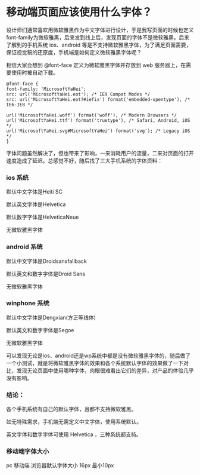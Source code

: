 # 移动端页面应该使用什么字体？

设计师们通常喜欢用微软雅黑作为中文字体进行设计，于是我写页面的时候也定义font-family为微软雅黑，后来发到线上后，发现页面的字体不是微软雅黑，后来了解到的手机系统 ios、android 等是不支持微软雅黑字体，为了满足页面需要，保证视觉稿的还原度，手机端是如何定义微软雅黑字体呢？

相信大家会想到 @font-face 定义为微软雅黑字体并存放到 web 服务器上，在需要使用时被自动下载。
```
@font-face {
font-family: 'MicrosoftYaHei';
src: url('MicrosoftYaHei.eot'); /* IE9 Compat Modes */
src: url('MicrosoftYaHei.eot?#iefix') format('embedded-opentype'), /* IE6-IE8 */

url('MicrosoftYaHei.woff') format('woff'), /* Modern Browsers */
url('MicrosoftYaHei.ttf') format('truetype'), /* Safari, Android, iOS */
url('MicrosoftYaHei.svg#MicrosoftYaHei') format('svg'); /* Legacy iOS */
}
```

字体问题虽然解决了，但也带来了影响，一来消耗用户的流量，二来对页面的打开速度造成了延迟。总感觉不好，随后找了三大手机系统的字体资料：

### ios 系统

默认中文字体是Heiti SC

默认英文字体是Helvetica

默认数字字体是HelveticaNeue

无微软雅黑字体

### android 系统

默认中文字体是Droidsansfallback

默认英文和数字字体是Droid Sans

无微软雅黑字体

### winphone 系统

默认中文字体是Dengxian(方正等线体)

默认英文和数字字体是Segoe

无微软雅黑字体

可以发现无论是ios、android还是wp系统中都是没有微软雅黑字体的，随后做了一个小测试，就是将微软雅黑字体的效果和各个系统默认字体的效果做了一下对比，发现无论页面中使用哪种字体，肉眼很难看出它们的差异，对产品的体验几乎没有影响。

### 结论：

各个手机系统有自己的默认字体，且都不支持微软雅黑。

如无特殊需求，手机端无需定义中文字体，使用系统默认。

英文字体和数字字体可使用 Helvetica ，三种系统都支持。


### 移动端字体大小
pc 移动端 浏览器默认字体大小 16px
最小10px

